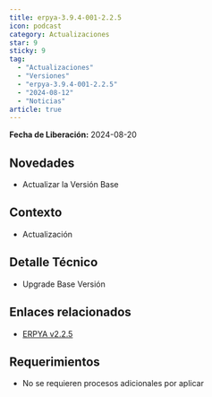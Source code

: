 ```yaml
---
title: erpya-3.9.4-001-2.2.5
icon: podcast
category: Actualizaciones
star: 9
sticky: 9
tag:
  - "Actualizaciones"
  - "Versiones"
  - "erpya-3.9.4-001-2.2.5"
  - "2024-08-12"
  - "Noticias"
article: true
---
```


**Fecha de Liberación:** 2024-08-20

## Novedades

- Actualizar la Versión Base

## Contexto

- Actualización

## Detalle Técnico

- Upgrade Base Versión

## Enlaces relacionados

- [ERPYA v2.2.5](https://github.com/erpya/adempiere_patch_zk/releases/tag/2.2.5)

## Requerimientos

- No se requieren procesos adicionales por aplicar
